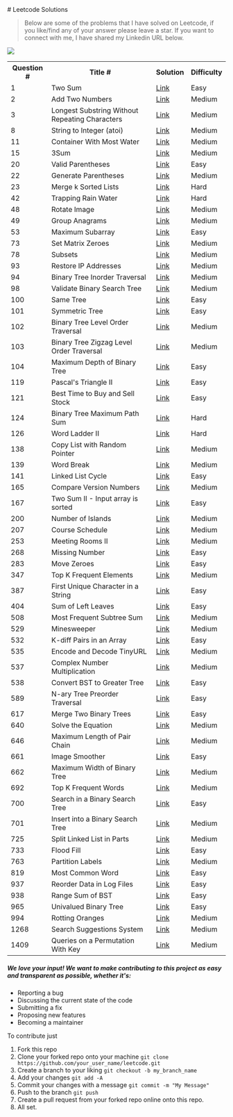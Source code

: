 <meta name="google-site-verification" content="lEe4bH9lpL-1-DQfcB_ODqqWca8Qb-nruyGh8GsgmvU" />
# Leetcode Solutions

> Below are some of the problems that I have solved on Leetcode, if you like/find any of your answer please leave a star.
> If you want to connect with me, I have shared my Linkedin URL below.

  <a href="https://www.linkedin.com/in/karannagi/" style="width:40%;"><img src="https://i.imgur.com/gm16Uwu.png"></a>
<div style="width:100%;">
<table style="width:100%;">
  <tr>
        <th>Question #</th>
        <th>Title #</th>
        <th>Solution</th>
        <th>Difficulty</th>
  </tr>
  <tr>
        <td>1</td>
        <td>Two Sum</td>
        <td><a href="https://github.com/karannagi/leetcode/blob/master/src/com/leetcode/solutions/_1.java">Link</a></td>
        <td>Easy</td>
  </tr>
  <tr>
        <td>2</td>
        <td>Add Two Numbers</td>
        <td><a href="https://github.com/karannagi/leetcode/blob/master/src/com/leetcode/solutions/_2.java">Link</a></td>
        <td>Medium</td>
  </tr>
    <tr>
        <td>3</td>
        <td>Longest Substring Without Repeating Characters</td>
        <td><a href="https://github.com/karannagi/leetcode/blob/master/src/com/leetcode/solutions/_3.java">Link</a></td>
        <td>Medium</td>
  </tr>
      <tr>
        <td>8</td>
        <td>String to Integer (atoi)</td>
        <td><a href="https://github.com/karannagi/leetcode/blob/master/src/com/leetcode/solutions/_8.java">Link</a></td>
        <td>Medium</td>
  </tr>
        <tr>
        <td>11</td>
        <td>Container With Most Water</td>
        <td><a href="https://github.com/karannagi/leetcode/blob/master/src/com/leetcode/solutions/_11.java">Link</a></td>
        <td>Medium</td>
  </tr>
   <tr>
        <td>15</td>
        <td>3Sum</td>
        <td><a href="https://github.com/karannagi/leetcode/blob/master/src/com/leetcode/solutions/_15.java">Link</a></td>
        <td>Medium</td>
  </tr>
    <tr>
        <td>20</td>
        <td>Valid Parentheses</td>
        <td><a href="https://github.com/karannagi/leetcode/blob/master/src/com/leetcode/solutions/_20.java">Link</a></td>
        <td>Easy</td>
  </tr>
  <tr>
        <td>22</td>
        <td>Generate Parentheses</td>
        <td><a href="https://github.com/karannagi/leetcode/blob/master/src/com/leetcode/solutions/_22.java">Link</a></td>
        <td>Medium</td>
  </tr>
     <tr>
        <td>23</td>
        <td>Merge k Sorted Lists</td>
        <td><a href="https://github.com/karannagi/leetcode/blob/master/src/com/leetcode/solutions/_23.java">Link</a></td>
        <td>Hard</td>
  </tr>
  <tr>
        <td>42</td>
        <td>Trapping Rain Water</td>
        <td><a href="https://github.com/karannagi/leetcode/blob/master/src/com/leetcode/solutions/_42.java">Link</a></td>
        <td>Hard</td>
  </tr>
  <tr>
        <td>48</td>
        <td>Rotate Image</td>
        <td><a href="https://github.com/karannagi/leetcode/blob/master/src/com/leetcode/solutions/_48.java">Link</a></td>
        <td>Medium</td>
  </tr>
  <tr>
        <td>49</td>
        <td>Group Anagrams</td>
        <td><a href="https://github.com/karannagi/leetcode/blob/master/src/com/leetcode/solutions/_49.java">Link</a></td>
        <td>Medium</td>
  </tr>
    <tr>
        <td>53</td>
        <td>Maximum Subarray</td>
        <td><a href="https://github.com/karannagi/leetcode/blob/master/src/com/leetcode/solutions/_53.java">Link</a></td>
        <td>Easy</td>
  </tr>
  <tr>
        <td>73</td>
        <td>Set Matrix Zeroes</td>
        <td><a href="https://github.com/karannagi/leetcode/blob/master/src/com/leetcode/solutions/_73.java">Link</a></td>
        <td>Medium</td>
  </tr>
  <tr>
        <td>78</td>
        <td>Subsets</td>
        <td><a href="https://github.com/karannagi/leetcode/blob/master/src/com/leetcode/solutions/_78.java">Link</a></td>
        <td>Medium</td>
  </tr>
     <tr>
        <td>93</td>
        <td>Restore IP Addresses</td>
        <td><a href="https://github.com/karannagi/leetcode/blob/master/src/com/leetcode/solutions/_93.java">Link</a></td>
        <td>Medium</td>
  </tr>
   <tr>
        <td>94</td>
        <td>Binary Tree Inorder Traversal</td>
        <td><a href="https://github.com/karannagi/leetcode/blob/master/src/com/leetcode/solutions/_94.java">Link</a></td>
        <td>Medium</td>
  </tr>
  <tr>
        <td>98</td>
        <td>Validate Binary Search Tree</td>
        <td><a href="https://github.com/karannagi/leetcode/blob/master/src/com/leetcode/solutions/_98.java">Link</a></td>
        <td>Medium</td>
  </tr>
  <tr>
        <td>100</td>
        <td>Same Tree</td>
        <td><a href="https://github.com/karannagi/leetcode/blob/master/src/com/leetcode/solutions/_100.java">Link</a></td>
        <td>Easy</td>
  </tr>
  <tr>
        <td>101</td>
        <td>Symmetric Tree</td>
        <td><a href="https://github.com/karannagi/leetcode/blob/master/src/com/leetcode/solutions/_101.java">Link</a></td>
        <td>Easy</td>
  </tr>
  <tr>
        <td>102</td>
        <td>Binary Tree Level Order Traversal</td>
        <td><a href="https://github.com/karannagi/leetcode/blob/master/src/com/leetcode/solutions/_102.java">Link</a></td>
        <td>Medium</td>
  </tr>
  <tr>
        <td>103</td>
        <td>Binary Tree Zigzag Level Order Traversal</td>
        <td><a href="https://github.com/karannagi/leetcode/blob/master/src/com/leetcode/solutions/_103.java">Link</a></td>
        <td>Medium</td>
  </tr>
  <tr>
        <td>104</td>
        <td>Maximum Depth of Binary Tree</td>
        <td><a href="https://github.com/karannagi/leetcode/blob/master/src/com/leetcode/solutions/_104.java">Link</a></td>
        <td>Easy</td>
  </tr>
  <tr>
        <td>119</td>
        <td>Pascal's Triangle II</td>
        <td><a href="https://github.com/karannagi/leetcode/blob/master/src/com/leetcode/solutions/_119.java">Link</a></td>
        <td>Easy</td>
  </tr>
  <tr>
        <td>121</td>
        <td>Best Time to Buy and Sell Stock</td>
        <td><a href="https://github.com/karannagi/leetcode/blob/master/src/com/leetcode/solutions/_121.java">Link</a></td>
        <td>Easy</td>
  </tr>
  <tr>
        <td>124</td>
        <td>Binary Tree Maximum Path Sum</td>
        <td><a href="https://github.com/karannagi/leetcode/blob/master/src/com/leetcode/solutions/_124.java">Link</a></td>
        <td>Hard</td>
  </tr>
  <tr>
        <td>126</td>
        <td>Word Ladder II</td>
        <td><a href="https://github.com/karannagi/leetcode/blob/master/src/com/leetcode/solutions/_126.java">Link</a></td>
        <td>Hard</td>
  </tr>
   <tr>
        <td>138</td>
        <td>Copy List with Random Pointer</td>
        <td><a href="https://github.com/karannagi/leetcode/blob/master/src/com/leetcode/solutions/_138.java">Link</a></td>
        <td>Medium</td>
  </tr>
  <tr>
        <td>139</td>
        <td>Word Break</td>
        <td><a href="https://github.com/karannagi/leetcode/blob/master/src/com/leetcode/solutions/_139.java">Link</a></td>
        <td>Medium</td>
  </tr>
    <tr>
        <td>141</td>
        <td>Linked List Cycle</td>
        <td><a href="https://github.com/karannagi/leetcode/blob/master/src/com/leetcode/solutions/_141.java">Link</a></td>
        <td>Easy</td>
  </tr>
      <tr>
        <td>165</td>
        <td>Compare Version Numbers</td>
        <td><a href="https://github.com/karannagi/leetcode/blob/master/src/com/leetcode/solutions/_165.java">Link</a></td>
        <td>Medium</td>
  </tr>
        <tr>
        <td>167</td>
        <td>Two Sum II - Input array is sorted</td>
        <td><a href="https://github.com/karannagi/leetcode/blob/master/src/com/leetcode/solutions/_167.java">Link</a></td>
        <td>Easy</td>
  </tr>
  <tr>
        <td>200</td>
        <td>Number of Islands</td>
        <td><a href="https://github.com/karannagi/leetcode/blob/master/src/com/leetcode/solutions/_200.java">Link</a></td>
        <td>Medium</td>
  </tr>
    <tr>
        <td>207</td>
        <td>Course Schedule</td>
        <td><a href="https://github.com/karannagi/leetcode/blob/master/src/com/leetcode/solutions/_207.java">Link</a></td>
        <td>Medium</td>
  </tr>
      <tr>
        <td>253</td>
        <td>Meeting Rooms II</td>
        <td><a href="https://github.com/karannagi/leetcode/blob/master/src/com/leetcode/solutions/_253.java">Link</a></td>
        <td>Medium</td>
  </tr>
      <tr>
        <td>268</td>
        <td>Missing Number</td>
        <td><a href="https://github.com/karannagi/leetcode/blob/master/src/com/leetcode/solutions/_268.java">Link</a></td>
        <td>Easy</td>
  </tr>
  <tr>
        <td>283</td>
        <td>Move Zeroes</td>
        <td><a href="https://github.com/karannagi/leetcode/blob/master/src/com/leetcode/solutions/_283.java">Link</a></td>
        <td>Easy</td>
  </tr>
    <tr>
        <td>347</td>
        <td>Top K Frequent Elements</td>
        <td><a href="https://github.com/karannagi/leetcode/blob/master/src/com/leetcode/solutions/_347.java">Link</a></td>
        <td>Medium</td>
  </tr>
      <tr>
        <td>387</td>
        <td>First Unique Character in a String</td>
        <td><a href="https://github.com/karannagi/leetcode/blob/master/src/com/leetcode/solutions/_387.java">Link</a></td>
        <td>Easy</td>
  </tr>
    <tr>
        <td>404</td>
        <td>Sum of Left Leaves</td>
        <td><a href="https://github.com/karannagi/leetcode/blob/master/src/com/leetcode/solutions/_404.java">Link</a></td>
        <td>Easy</td>
  </tr>
  <tr>
        <td>508</td>
        <td>Most Frequent Subtree Sum</td>
        <td><a href="https://github.com/karannagi/leetcode/blob/master/src/com/leetcode/solutions/_508.java">Link</a></td>
        <td>Medium</td>
  </tr>
    <tr>
        <td>529</td>
        <td>Minesweeper</td>
        <td><a href="https://github.com/karannagi/leetcode/blob/master/src/com/leetcode/solutions/_529.java">Link</a></td>
        <td>Medium</td>
  </tr>
  <tr>
        <td>532</td>
        <td>K-diff Pairs in an Array</td>
        <td><a href="https://github.com/karannagi/leetcode/blob/master/src/com/leetcode/solutions/_532.java">Link</a></td>
        <td>Easy</td>
  </tr>
  <tr>
        <td>535</td>
        <td>Encode and Decode TinyURL</td>
        <td><a href="https://github.com/karannagi/leetcode/blob/master/src/com/leetcode/solutions/_535.java">Link</a></td>
        <td>Medium</td>
  </tr>
  <tr>
        <td>537</td>
        <td>Complex Number Multiplication</td>
        <td><a href="https://github.com/karannagi/leetcode/blob/master/src/com/leetcode/solutions/_537.java">Link</a></td>
        <td>Medium</td>
  </tr>
  <tr>
        <td>538</td>
        <td>Convert BST to Greater Tree</td>
        <td><a href="https://github.com/karannagi/leetcode/blob/master/src/com/leetcode/solutions/_538.java">Link</a></td>
        <td>Easy</td>
  </tr>
  <tr>
        <td>589</td>
        <td>N-ary Tree Preorder Traversal</td>
        <td><a href="https://github.com/karannagi/leetcode/blob/master/src/com/leetcode/solutions/_589.java">Link</a></td>
        <td>Easy</td>
  </tr>
  <tr>
        <td>617</td>
        <td>Merge Two Binary Trees</td>
        <td><a href="https://github.com/karannagi/leetcode/blob/master/src/com/leetcode/solutions/_617.java">Link</a></td>
        <td>Easy</td>
  </tr>
  <tr>
        <td>640</td>
        <td>Solve the Equation</td>
        <td><a href="https://github.com/karannagi/leetcode/blob/master/src/com/leetcode/solutions/_640.java">Link</a></td>
        <td>Medium</td>
  </tr>
  <tr>
        <td>646</td>
        <td>Maximum Length of Pair Chain</td>
        <td><a href="https://github.com/karannagi/leetcode/blob/master/src/com/leetcode/solutions/_646.java">Link</a></td>
        <td>Medium</td>
  </tr>
  <tr>
        <td>661</td>
        <td>Image Smoother</td>
        <td><a href="https://github.com/karannagi/leetcode/blob/master/src/com/leetcode/solutions/_661.java">Link</a></td>
        <td>Easy</td>
  </tr>
  <tr>
        <td>662</td>
        <td>Maximum Width of Binary Tree</td>
        <td><a href="https://github.com/karannagi/leetcode/blob/master/src/com/leetcode/solutions/_662.java">Link</a></td>
        <td>Medium</td>
  </tr>
  <tr>
        <td>692</td>
        <td>Top K Frequent Words</td>
        <td><a href="https://github.com/karannagi/leetcode/blob/master/src/com/leetcode/solutions/_692.java">Link</a></td>
        <td>Medium</td>
  </tr>
  <tr>
        <td>700</td>
        <td>Search in a Binary Search Tree</td>
        <td><a href="https://github.com/karannagi/leetcode/blob/master/src/com/leetcode/solutions/_700.java">Link</a></td>
        <td>Easy</td>
  </tr>
  <tr>
        <td>701</td>
        <td>Insert into a Binary Search Tree</td>
        <td><a href="https://github.com/karannagi/leetcode/blob/master/src/com/leetcode/solutions/_701.java">Link</a></td>
        <td>Medium</td>
  </tr>
  <tr>
        <td>725</td>
        <td>Split Linked List in Parts</td>
        <td><a href="https://github.com/karannagi/leetcode/blob/master/src/com/leetcode/solutions/_725.java">Link</a></td>
        <td>Medium</td>
  </tr>
  <tr>
        <td>733</td>
        <td>Flood Fill</td>
        <td><a href="https://github.com/karannagi/leetcode/blob/master/src/com/leetcode/solutions/_733.java">Link</a></td>
        <td>Easy</td>
  </tr>
  <tr>
        <td>763</td>
        <td>Partition Labels</td>
        <td><a href="https://github.com/karannagi/leetcode/blob/master/src/com/leetcode/solutions/_763.java">Link</a></td>
        <td>Medium</td>
  </tr>
    <tr>
        <td>819</td>
        <td>Most Common Word</td>
        <td><a href="https://github.com/karannagi/leetcode/blob/master/src/com/leetcode/solutions/_819.java">Link</a></td>
        <td>Easy</td>
  </tr>
  <tr>
        <td>937</td>
        <td>Reorder Data in Log Files</td>
        <td><a href="https://github.com/karannagi/leetcode/blob/master/src/com/leetcode/solutions/_937.java">Link</a></td>
        <td>Easy</td>
  </tr>
  <tr>
        <td>938</td>
        <td>Range Sum of BST</td>
        <td><a href="https://github.com/karannagi/leetcode/blob/master/src/com/leetcode/solutions/_938.java">Link</a></td>
        <td>Easy</td>
  </tr>
    <tr>
        <td>965</td>
        <td>Univalued Binary Tree</td>
        <td><a href="https://github.com/karannagi/leetcode/blob/master/src/com/leetcode/solutions/_965.java">Link</a></td>
        <td>Easy</td>
  </tr>
  <tr>
        <td>994</td>
        <td>Rotting Oranges</td>
        <td><a href="https://github.com/karannagi/leetcode/blob/master/src/com/leetcode/solutions/_994.java">Link</a></td>
        <td>Medium</td>
  </tr>
  <tr>
        <td>1268</td>
        <td>Search Suggestions System</td>
        <td><a href="https://github.com/karannagi/leetcode/blob/master/src/com/leetcode/solutions/_1268.java">Link</a></td>
        <td>Medium</td>
  </tr>
   <tr>
        <td>1409</td>
        <td>Queries on a Permutation With Key</td>
        <td><a href="https://github.com/karannagi/leetcode/blob/master/src/com/leetcode/solutions/_1409.java">Link</a></td>
        <td>Medium</td>
  </tr>
</table>
  </div>
  
  ##### We love your input! We want to make contributing to this project as easy and transparent as possible, whether it's:

* Reporting a bug
* Discussing the current state of the code
* Submitting a fix
* Proposing new features
* Becoming a maintainer

To contribute just
1. Fork this repo 
2. Clone your forked repo onto your machine `git clone https://github.com/your_user_name/leetcode.git`
3. Create a branch to your liking `git checkout -b my_branch_name`
4. Add your changes `git add -A`
5. Commit your changes with a message `git commit -m "My Message"`
6. Push to the branch `git push`
7. Create a pull request from your forked repo online onto this repo.
8. All set.
